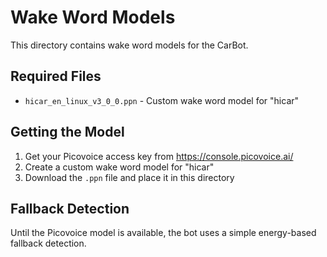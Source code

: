# Wake Word Models

This directory contains wake word models for the CarBot.

## Required Files

- `hicar_en_linux_v3_0_0.ppn` - Custom wake word model for "hicar"

## Getting the Model

1. Get your Picovoice access key from https://console.picovoice.ai/
2. Create a custom wake word model for "hicar" 
3. Download the `.ppn` file and place it in this directory

## Fallback Detection

Until the Picovoice model is available, the bot uses a simple energy-based fallback detection.